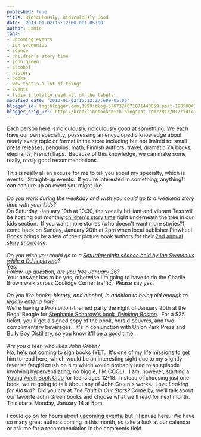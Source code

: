 ```yaml
---
published: true
title: Ridiculously, Ridiculously Good
date: '2013-01-02T15:12:00.001-05:00'
author: Jamie
tags:
- upcoming events
- ian svenonius
- seance
- children's story time
- john green
- alcohol
- history
- books
- wow that's a lot of things
- Events
- lydia i totally read all of the labels
modified_date: '2013-01-02T15:12:27.609-05:00'
blogger_id: tag:blogger.com,1999:blog-5767374071871443859.post-198508471464237495
blogger_orig_url: http://brooklinebooksmith.blogspot.com/2013/01/ridiculously-ridiculously-good.html
---
```


Each person here is ridiculously, ridiculously good at something. We each have our own speciality, possessing an encyclopedic knowledge about nearly every topic or format in the store including but not limited to: small press releases, penguins, math, Finnish authors, travel, dramatic YA books, elephants, French flaps. &nbsp;Because of this knowledge, we can make some really, <i>really</i>&nbsp;good recommendations.<br /><br />This is really all an excuse for me to tell you about my specialty, which is events. &nbsp;Straight-up events. &nbsp;If you're interested in something, anything! I can conjure up an event you might like.<br /><br /><i>Do you work during the weekday and wish you could go to a weekend story time with your kids?&nbsp;</i><br />On Saturday, January 19th at 10:30, the vocally brilliant and vibrant Tess will be hosting our monthly <a href="http://www.brooklinebooksmith-shop.com/storytime-jan2013" target="_blank">children's story time</a> right underneath the tree in our kids section. &nbsp;If you want more stories (who doesn't want more stories?), come back on Sunday, January 20th at 2pm when local publisher Pinwheel Books brings by a few of their picture book authors for their <a href="http://www.brooklinebooksmith-shop.com/event/pinwheel-books-2nd-annual-story-showcase" target="_blank">2nd annual story showcase</a>.<br /><br /><i>Do you wish you could go t<span style="font-family: inherit;">o a <a href="http://www.brooklinebooksmith-shop.com/event/ian-svenonius-supernatural-strategies" target="_blank">Saturday night&nbsp;</a></span></i><em style="background-color: white; line-height: 14.545454025268555px;"><span style="font-family: inherit;"><a href="http://www.brooklinebooksmith-shop.com/event/ian-svenonius-supernatural-strategies" target="_blank">séance held by Ian Svenonius while a DJ is playing</a>?</span></em><br /><span style="line-height: 14.533333778381348px;">Yes.&nbsp;</span><br /><i style="line-height: 14.533333778381348px;">Follow-up question, are you free January 26?</i><br /><span style="line-height: 14.533333778381348px;">Your answer has to be yes, otherwise I'm going to have to do the Charlie Brown walk across Coolidge Corner traffic. &nbsp;Please say yes.&nbsp;</span><br /><br /><i>Do you like books, history, and alcohol, in addition to being old enough to legally enter a bar?</i><br />We're having a Prohibition-themed party the night of January 20th at the Regal Beagle for <a href="http://www.ticketfly.com/event/200935" target="_blank">Stephanie Schorow's book, <i>Drinking Boston</i></a>. &nbsp;For a $35 ticket, you'll get a signed copy of the book, hors d'oeuvres, and two complimentary beverages. &nbsp;It's in conjunction with Union Park Press and Bully Boy Distillery, so you know it'll be a good time.<br /><br /><i>Are you a teen who likes John Green?</i><br />No, he's not coming to sign books (YET. &nbsp;It's one of my life missions to get him to read here, which would be an interesting sight due to my slightly feverish fangirl crush on him which would probably lead to an episode involving hyperventilating, no biggie, I'M COOL). &nbsp;I am, however, starting a <a href="http://www.brooklinebooksmith-shop.com/event/young-adult-book-club-jan-2013" target="_blank">Young Adult Book Club</a> for teens ages 12-18. &nbsp;Instead of choosing just one book, we're going to talk about any of John Green's works. &nbsp;Love <i>Looking for Alaska</i>? &nbsp;Did you cry at <i>The Fault in Our Stars?</i>&nbsp;Come by, we'll talk about our favorite John Green books and choose what we'll read for next month. This starts Monday, January 14 at 5pm.<br /><br />I could go on for hours about <a href="http://brooklinebooksmith.com/googlecalendar" target="_blank">upcoming events</a>, but I'll pause here. &nbsp;We have so many great authors coming in this month, so take a look at our calendar or ask me for a recommendation in the comments field. <br /><br />